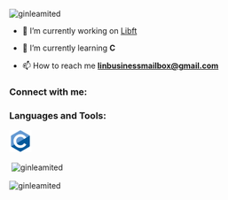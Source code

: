 <p align="left"> <img src="https://komarev.com/ghpvc/?username=ginleamited&label=Profile%20views&color=0e75b6&style=flat" alt="ginleamited" /> </p>

- 🔭 I’m currently working on [Libft](git@vogsphere-v2.s19.be:vogsphere/intra-uuid-dd6b869f-8cf7-4d8f-b92c-b76b87f3d2cc-6106755-jilin)

- 🌱 I’m currently learning **C**

- 📫 How to reach me **linbusinessmailbox@gmail.com**

<h3 align="left">Connect with me:</h3>
<p align="left">
</p>

<h3 align="left">Languages and Tools:</h3>
<p align="left"> <a href="https://www.cprogramming.com/" target="_blank" rel="noreferrer"> <img src="https://raw.githubusercontent.com/devicons/devicon/master/icons/c/c-original.svg" alt="c" width="40" height="40"/> </a> </p>

<p>&nbsp;<img align="center" src="https://github-readme-stats.vercel.app/api?username=ginleamited&show_icons=true&locale=en" alt="ginleamited" /></p>

<p><img align="center" src="https://github-readme-streak-stats.herokuapp.com/?user=ginleamited&" alt="ginleamited" /></p>
